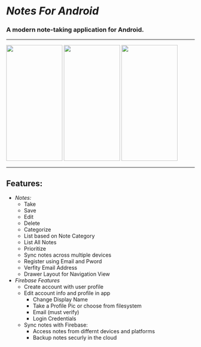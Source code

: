 # _Notes For Android_
### A modern note-taking application for Android. 
____

<span align="center">
<img src="https://github.com/HarryDulaney/notes-android-app/blob/master/doc-resources/Note_App_list.png" width="150px" height="310px"/>
   
<img src="https://github.com/HarryDulaney/notes-android-app/blob/master/doc-resources/Note_List_2.png" width="150px" height="310px"/>

<img src="https://github.com/HarryDulaney/notes-android-app/blob/master/doc-resources/Note-Screen.png" width="150px" height="310px" />
</span>   


____      


## Features:
* _Notes:_
    * Take
    * Save
    * Edit
    * Delete
    * Categorize
    * List based on Note Category
    * List All Notes
    * Prioritize
    * Sync notes across multiple devices 
    * Register using Email and Pword
    * Verfity Email Address
    * Drawer Layout for Navigation View
* _Firebase Features_
    * Create account with user profile 
    * Edit account info and profile in app 
        * Change Display Name
        * Take a Profile Pic or choose from filesystem
        * Email (must verify)
        * Login Credentials
    * Sync notes with Firebase:
        * Access notes from differnt devices and platforms
        * Backup notes securly in the cloud 
        
       
